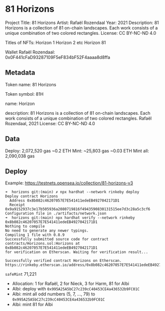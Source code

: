 # 81 Horizons

Project Title: 81 Horizons
Artist: Rafaël Rozendaal
Year: 2021
Description: 81 Horizons is a collection of 81 on-chain landscapes.
Each work consists of a unique combination of two colored rectangles.
License: CC BY-NC-ND 4.0

Titles of NFTs:
Horizon 1
Horizon 2
etc
Horizon 81

Wallet Rafaël Rozendaal:
0x0F441cFaD93287109F5eF834bF52F4aaaa8d8ffa

## Metadata

Token name:
81 Horizons

Token symbol:
81H

name:
Horizon <tokenId>

description:
81 Horizons is a collection of 81 on-chain landscapes.
Each work consists of a unique combination of two colored rectangles.
Rafaël Rozendaal, 2021
License: CC BY-NC-ND 4.0

## Data

Deploy: 2,072,520 gas ~0.2 ETH
Mint: ~25,803 gas ~0.03 ETH
Mint all: 2,090,038 gas

## Deploy

Example: https://testnets.opensea.io/collection/81-horizons-v3

```
➜  horizons git:(main) ✗ npx hardhat --network rinkeby deploy
Deploy contract Horizons
  Address 0x8b082c46207057E7E541411edeEB4927042171D1
  Receipt 0x9a9152937c3e17b505936a2080719816f4943590830131515ee7d3c28a5c3cf6
Configuration file in ./artifacts/network.json
➜  horizons git:(main) npx hardhat verify --network rinkeby 0x8b082c46207057E7E541411edeEB4927042171D1
Nothing to compile
No need to generate any newer typings.
Compiling 1 file with 0.8.9
Successfully submitted source code for contract
contracts/Horizons.sol:Horizons at 0x8b082c46207057E7E541411edeEB4927042171D1
for verification on Etherscan. Waiting for verification result...

Successfully verified contract Horizons on Etherscan.
https://rinkeby.etherscan.io/address/0x8b082c46207057E7E541411edeEB4927042171D1#code
```

`safeMint` 71,221

- Allocation: 1 for Rafaël, 2 for Nieck, 3 for Harm, 81 for Albi
- Albi: deploy with `0x995A25A5bC27c239cC40453CE4a436532b9FC01C`
- Albi: mint all odd numbers (5, 7, ..., 79) to `0x995A25A5bC27c239cC40453CE4a436532b9FC01C`
- Albi: mint 81 for Albi
